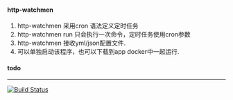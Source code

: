#### http-watchmen
1. http-watchmen 采用cron 语法定义定时任务
2. http-watchmen run 只会执行一次命令，定时任务使用cron参数
3. http-watchmen 接收yml/json配置文件.
4. 可以单独启动该程序，也可以下载到app docker中一起运行.

#### todo
---
[![Build Status](https://travis-ci.org/go-superman/http-watchmen.svg?branch=master)](https://travis-ci.org/go-superman/http-watchmen)

